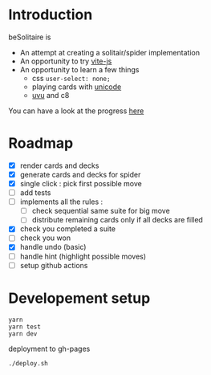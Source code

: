 # Introduction 

beSolitaire is

- An attempt at creating a solitair/spider implementation
- An opportunity to try [vite-js](https://vitejs.dev/)
- An opportunity to learn a few things
    - css `user-select: none;` 
    - playing cards with [unicode](https://en.wikipedia.org/wiki/Playing_cards_in_Unicode)
    - [uvu](https://twitter.com/lukeed05/status/1283133709491662848) and c8

You can have a look at the progress [here](https://mestachs.github.io/besolitair/)

# Roadmap

  - [x] render cards and decks
  - [x] generate cards and decks for spider
  - [x] single click : pick first possible move
  - [ ] add tests
  - [ ] implements all the rules :
       - [ ] check sequential same suite for big move
       - [ ] distribute remaining cards only if all decks are filled
  - [x] check you completed a suite
  - [ ] check you won
  - [x] handle undo (basic)
  - [ ] handle hint (highlight possible moves)
  - [ ] setup github actions

# Developement setup

```
yarn
yarn test
yarn dev
```

deployment to gh-pages

```
./deploy.sh
```
